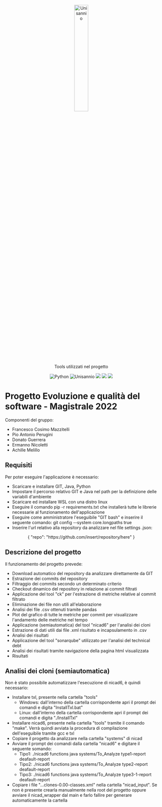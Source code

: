 <p align= "center">
<img src="https://www.unisannio.it/sites/default/files/emblema.png.pagespeed.ce.L9uvAVRynq.png" alt="Unisannio" width= 30%>
</p>
<p align="center">
    Tools utilizzati nel progetto
</p>
<p align="center">
    <img src="https://img.shields.io/badge/Python-v3-blue" alt="Python">
    <img src="https://img.shields.io/badge/Unisannio-Evoluzione%20e%20qualità%20del%20Software-blue" alt="Unisannio">
    <img src = "https://img.shields.io/badge/ck%20tools-blue">
    <img src = "https://img.shields.io/badge/nicad6-blue">
    <img src = "https://img.shields.io/badge/sonarqube-blue">


# Progetto Evoluzione e qualità del software - Magistrale 2022

Componenti del gruppo:
- Francesco Cosimo Mazzitelli
- Pio Antonio Perugini
- Donato Guerrera
- Ermanno Nicoletti
- Achille Melillo

## Requisiti
Per poter eseguire l'applicazione è necessario:
- Scaricare e installare GIT, Java, Python
- Impostare il percorso relativo  GIT e Java nel path per la definizione delle variabili d'ambiente
- Scaricare ed installare WSL con una distro linux
- Eseguire il comando pip -r requirements.txt che installerà tutte le librerie necessarie al funzionamento dell'applicazione
- Eseguire come amministratore l'eseguibile "GIT bash" e inserire il seguente comando: git config --system core.longpaths true 
- Inserire l'url relativo alla repository da analizzare nel file settings .json:
<p align=center> { "repo": "https://github.com/insert/repository/here" } </p>

## Descrizione del progetto
Il funzionamento del progetto prevede: 
- Download automatico del repository da analizzare direttamente da GIT
- Estrazione dei commits del repository
- Filtraggio dei commits secondo un determinato criterio
- Checkout dinamico del repository in relazione ai commit filtrati
- Applicazione del tool "ck" per l'estrazione di metriche relative al commit filtrato
- Eliminazione dei file non utili all'elaborazione
- Analisi dei file .csv ottenuti tramite pandas
- Plot del grafico di tutte le metriche per commit per visualizzare l'andamento delle metriche nel tempo
- Applicazione (semiautomatica) del tool "nicad6" per l'analisi dei cloni
- Estrazione di dati utili dai file .xml risultato e incapsulamento in .csv
- Analisi dei risultati 
- Applicazione del tool "sonarqube" utilizzato per l'analisi del technical debt
- Analisi dei risultati tramite navigazione della pagina html visualizzata
- Risultati

## Analisi dei cloni (semiautomatica)

Non è stato possibile automatizzare l'esecuzione di nicad6, è quindi necessario:
- Installare txl, presente nella cartella "tools"
    - Windows: dall'interno della cartella corrispondente apri il prompt dei comandi e digita "InstallTxl.bat"
    - Linux: dall'interno della cartella corrispondente apri il prompt dei comandi e digita "./InstallTxl" 
- Installare nicad6, presente nella cartella "tools" tramite il comando "make". Verrà quindi avviata la procedura di compilazione dell'eseguibile tramite gcc e txl
- Copiare il progetto da analizzare nella cartella "systems" di nicad
- Avviare il prompt dei comandi dalla cartella "nicad6" e digitare il seguente somando:
    - Tipo1: ./nicad6 functions java systems/To_Analyze type1-report deafault-report
    - Tipo2: ./nicad6 functions java systems/To_Analyze type2-report deafault-report
    - Tipo3: ./nicad6 functions java systems/To_Analyze type3-1-report deafault-report
- Copiare i file "...clones-0.00-classes.xml" nella cartella "nicad_input". Se non è presente crearla manualmente nella root del progetto oppure avviare il nicad_wrapper dal main e farlo fallire per generare automaticamente la cartella